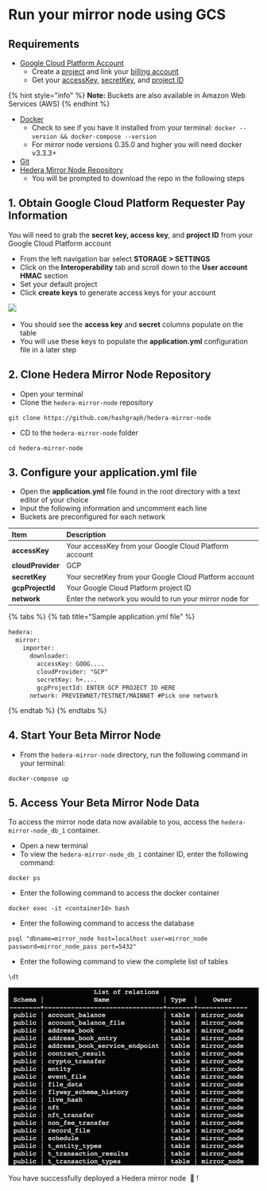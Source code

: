 # Run your mirror node using GCS

## Requirements

* [Google Cloud Platform Account](https://cloud.google.com/)
  * Create a [project](https://cloud.google.com/resource-manager/docs/creating-managing-projects) and link your [billing account](https://cloud.google.com/billing/docs/how-to/manage-billing-account)
  * Get your [accessKey](https://cloud.google.com/storage/docs/authentication/managing-hmackeys), [secretKey](https://cloud.google.com/storage/docs/authentication/managing-hmackeys), and [project ID](https://cloud.google.com/resource-manager/docs/creating-managing-projects)

{% hint style="info" %}
**Note:** Buckets are also available in Amazon Web Services \(AWS\)
{% endhint %}

* [Docker](https://www.docker.com/get-docker)
  * Check to see if you have it installed from your terminal: `docker --version && docker-compose --version`
  * For mirror node versions 0.35.0 and higher you will need docker v3.3.3+
* [Git](https://git-scm.com/book/en/v2/Getting-Started-Installing-Git)
* [Hedera Mirror Node Repository](https://github.com/hashgraph/hedera-mirror-node) 
  * You will be prompted to download the repo in the following steps 

## 1. Obtain Google Cloud Platform Requester Pay Information

You will need to grab the **secret key, access key**, and **project ID** from your Google Cloud Platform account

* From the left navigation bar select **STORAGE &gt; SETTINGS**
* Click on the **Interoperability** tab and scroll down to the **User account HMAC** section
* Set your default project
* Click **create keys** to generate access keys for your account

![](../../.gitbook/assets/hmac_keygen.gif)

* You should see the **access key** and **secret** columns populate on the table
* You will use these keys to populate the **application.yml** configuration file in a later step

## 2. Clone Hedera Mirror Node Repository

* Open your terminal
* Clone the `hedera-mirror-node` repository 

```text
git clone https://github.com/hashgraph/hedera-mirror-node
```

* CD to the `hedera-mirror-node` folder

```text
cd hedera-mirror-node
```

## 3. Configure your application.yml file

* Open the **application.yml** file found in the root directory with a text editor of your choice 
* Input the following information and uncomment each line
* Buckets are preconfigured for each network

| Item | Description |
| :--- | :--- |
| **accessKey** | Your accessKey from your Google Cloud Platform account |
| **cloudProvider** | GCP |
| **secretKey** | Your secretKey from your Google Cloud Platform account |
| **gcpProjectId** | Your Google Cloud Platform project ID |
| **network** | Enter the network you would to run your mirror node for |

{% tabs %}
{% tab title="Sample application.yml file" %}
```text
hedera:
  mirror:
    importer: 
      downloader:
        accessKey: GOOG....
        cloudProvider: "GCP"
        secretKey: h+....
        gcpProjectId: ENTER GCP PROJECT ID HERE
      network: PREVIEWNET/TESTNET/MAINNET #Pick one network
```
{% endtab %}
{% endtabs %}

## 4. Start Your Beta Mirror Node

* From the `hedera-mirror-node` directory, run the following command in your terminal:

```text
docker-compose up
```

## 5. Access Your Beta Mirror Node Data

To access the mirror node data now available to you, access the `hedera-mirror-node_db_1` container.

* Open a new terminal
* To view the `hedera-mirror-node_db_1` container ID, enter the following command:

```text
docker ps
```

* Enter the following command to access the docker container

```text
docker exec -it <containerId> bash
```

* Enter the following command to access the database

```text
psql "dbname=mirror_node host=localhost user=mirror_node password=mirror_node_pass port=5432"
```

* Enter the following command to view the complete list of tables

```text
\dt
```

![](../../.gitbook/assets/image%20%281%29%20%281%29%20%281%29.png)

You have successfully deployed a Hedera mirror node ​ 🥳 !

